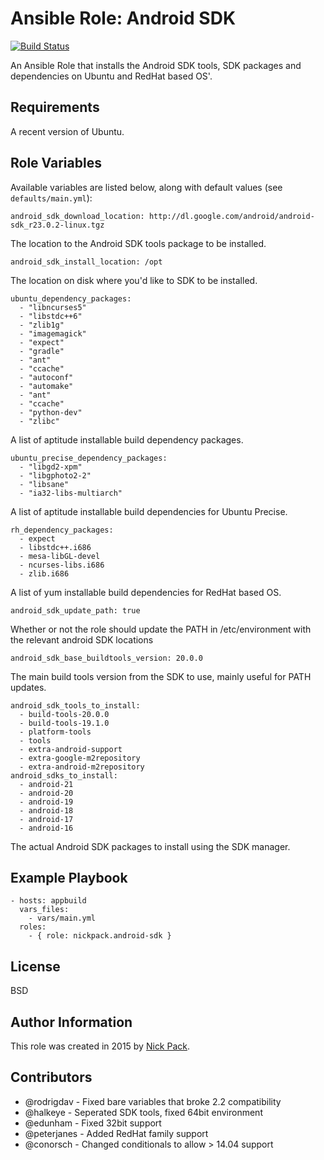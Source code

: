# Ansible Role: Android SDK

[![Build Status](https://travis-ci.org/nickpack/ansible-role-android-sdk.svg?branch=master)](https://travis-ci.org/nickpack/ansible-role-android-sdk)

An Ansible Role that installs the Android SDK tools, SDK packages and dependencies on Ubuntu and RedHat based OS'.

## Requirements

A recent version of Ubuntu.

## Role Variables

Available variables are listed below, along with default values (see `defaults/main.yml`):

    android_sdk_download_location: http://dl.google.com/android/android-sdk_r23.0.2-linux.tgz

The location to the Android SDK tools package to be installed.

    android_sdk_install_location: /opt

The location on disk where you'd like to SDK to be installed.

    ubuntu_dependency_packages:
      - "libncurses5"
      - "libstdc++6"
      - "zlib1g"
      - "imagemagick"
      - "expect"
      - "gradle"
      - "ant"
      - "ccache"
      - "autoconf"
      - "automake"
      - "ant"
      - "ccache"
      - "python-dev"
      - "zlibc"

A list of aptitude installable build dependency packages.

    ubuntu_precise_dependency_packages:
      - "libgd2-xpm"
      - "libgphoto2-2"
      - "libsane"
      - "ia32-libs-multiarch"

A list of aptitude installable build dependencies for Ubuntu Precise.

    rh_dependency_packages:
      - expect
      - libstdc++.i686
      - mesa-libGL-devel
      - ncurses-libs.i686
      - zlib.i686

A list of yum installable build dependencies for RedHat based OS.

    android_sdk_update_path: true

Whether or not the role should update the PATH in /etc/environment with the relevant android SDK locations

    android_sdk_base_buildtools_version: 20.0.0

The main build tools version from the SDK to use, mainly useful for PATH updates.

    android_sdk_tools_to_install:
      - build-tools-20.0.0
      - build-tools-19.1.0
      - platform-tools
      - tools
      - extra-android-support
      - extra-google-m2repository
      - extra-android-m2repository
    android_sdks_to_install:
      - android-21
      - android-20
      - android-19
      - android-18
      - android-17
      - android-16

The actual Android SDK packages to install using the SDK manager.

## Example Playbook

    - hosts: appbuild
      vars_files:
        - vars/main.yml
      roles:
        - { role: nickpack.android-sdk }

## License

BSD

## Author Information

This role was created in 2015 by [Nick Pack](https://github.com/nickpack).

## Contributors

* @rodrigdav - Fixed bare variables that broke 2.2 compatibility
* @halkeye - Seperated SDK tools, fixed 64bit environment
* @edunham - Fixed 32bit support
* @peterjanes - Added RedHat family support
* @conorsch - Changed conditionals to allow > 14.04 support
